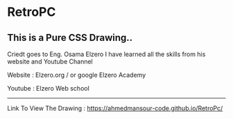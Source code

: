 # RetroPC

This is a Pure CSS Drawing..
---------------------------------------

Criedt goes to Eng. Osama Elzero I have learned all the skills from his website and Youtube Channel

Website : Elzero.org / or google Elzero Academy

Youtube : Elzero Web school

-------------------------------
Link To View The Drawing :
https://ahmedmansour-code.github.io/RetroPc/
